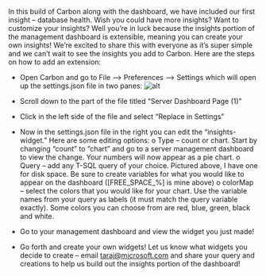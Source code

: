 In this build of Carbon along with the dashboard, we have included our first insight – database health. Wish you could have more insights? Want to customize your insights? Well you’re in luck because the insights portion of the management dashboard is extensible, meaning you can create your own insights! We’re excited to share this with everyone as it’s super simple and we can’t wait to see the insights you add to Carbon. Here are the steps on how to add an extension:

-	Open Carbon and go to File --> Preferences --> Settings which will open up the settings.json file in two panes:
 ![alt](../images/insghts_1.jpg)
-	Scroll down to the part of the file titled “Server Dashboard Page (1)”
 
-	Click in the left side of the file and select “Replace in Settings”
 
-	Now in the settings.json file in the right you can edit the “insights-widget.” Here are some editing options:
o	Type – count or chart. Start by changing “count” to “chart” and go to a server management dashboard to view the change. Your numbers will now appear as a pie chart.
o	Query – add any T-SQL query of your choice. Pictured above, I have one for disk space. Be sure to create variables for what you would like to appear on the dashboard ([FREE_SPACE_%] is mine above)
o	colorMap – select the colors that you would like for your chart. Use the variable names from your query as labels (it must match the query variable exactly). Some colors you can choose from are red, blue, green, black and white.
-	Go to your management dashboard and view the widget you just made!
 
-	Go forth and create your own widgets! Let us know what widgets you decide to create – email taraj@microsoft.com and share your query and creations to help us build out the insights portion of the dashboard!
